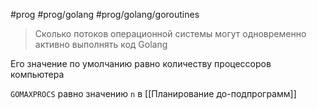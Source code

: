 #prog #prog/golang #prog/golang/goroutines 

> Сколько потоков операционной системы могут одновременно активно выполнять код Golang
 
 Его значение по умолчанию равно количеству процессоров компьютера

`GOMAXPROCS` равно значению `n` в [[Планирование до-подпрограмм]]
